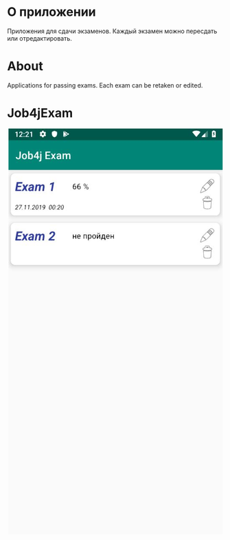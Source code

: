 # О приложении
Приложения для сдачи экзаменов. Каждый экзамен можно пересдать или отредактировать.
# About
Applications for passing exams. Each exam can be retaken or edited.


# Job4jExam
<p align="center">
  <img src="https://raw.githubusercontent.com/DmK78/job4jexam/master/images/1.JPG">
  </p>
